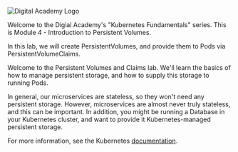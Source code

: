 ![Digital Academy Logo](/sylus/courses/kubernetes-fundamentals-2/module-4/assets/digital-academy-logo.png)

Welcome to the Digial Academy's "Kubernetes Fundamentals" series. This is Module 4 - Introduction to Persistent Volumes.

In this lab, we will create PersistentVolumes, and provide them to Pods via PersistentVolumeClaims.

Welcome to the Persistent Volumes and Claims lab. We'll learn the basics of how to manage persistent storage, and how to supply this storage to running Pods.

In general, our microservices are stateless, so they won't need any persistent storage. However, microservices are almost never truly stateless, and this can be important. In addition, you might be running a Database in your Kubernetes cluster, and want to provide it Kubernetes-managed persistent storage.

For more information, see the Kubernetes [documentation](https://kubernetes.io/docs/concepts/storage/persistent-volumes/).
